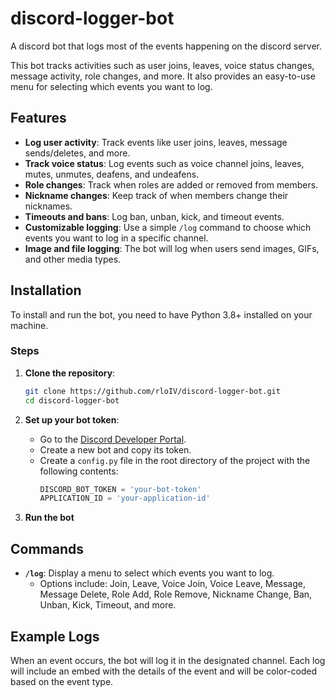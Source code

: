 # discord-logger-bot
A discord bot that logs most of the events happening on the discord server.

This bot tracks activities such as user joins, leaves, voice status changes, message activity, role changes, and more. It also provides an easy-to-use menu for selecting which events you want to log.

## Features

- **Log user activity**: Track events like user joins, leaves, message sends/deletes, and more.
- **Track voice status**: Log events such as voice channel joins, leaves, mutes, unmutes, deafens, and undeafens.
- **Role changes**: Track when roles are added or removed from members.
- **Nickname changes**: Keep track of when members change their nicknames.
- **Timeouts and bans**: Log ban, unban, kick, and timeout events.
- **Customizable logging**: Use a simple `/log` command to choose which events you want to log in a specific channel.
- **Image and file logging**: The bot will log when users send images, GIFs, and other media types.

## Installation

To install and run the bot, you need to have Python 3.8+ installed on your machine.

### Steps

1. **Clone the repository**:
    ```bash
    git clone https://github.com/rloIV/discord-logger-bot.git
    cd discord-logger-bot
    ```

2. **Set up your bot token**:
    - Go to the [Discord Developer Portal](https://discord.com/developers/applications).
    - Create a new bot and copy its token.
    - Create a `config.py` file in the root directory of the project with the following contents:
      ```python
      DISCORD_BOT_TOKEN = 'your-bot-token'
      APPLICATION_ID = 'your-application-id'
      ```

3. **Run the bot**

## Commands

- **`/log`**: Display a menu to select which events you want to log.
  - Options include: Join, Leave, Voice Join, Voice Leave, Message, Message Delete, Role Add, Role Remove, Nickname Change, Ban, Unban, Kick, Timeout, and more.

## Example Logs

When an event occurs, the bot will log it in the designated channel. Each log will include an embed with the details of the event and will be color-coded based on the event type.

